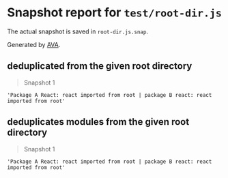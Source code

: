 # Snapshot report for `test/root-dir.js`

The actual snapshot is saved in `root-dir.js.snap`.

Generated by [AVA](https://ava.li).

## deduplicated from the given root directory

> Snapshot 1

    'Package A React: react imported from root | package B react: react imported from root'

## deduplicates modules from the given root directory

> Snapshot 1

    'Package A React: react imported from root | package B react: react imported from root'
